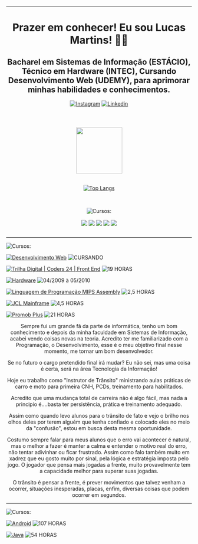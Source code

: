 <div>

<!-- Início do Cabeçalho -->
<header ><hr>

  <h1 align="center">
    Prazer em conhecer! Eu sou Lucas Martins! ✌🏼
  </h1>

  <div>

  <h2 align="center">
    Bacharel em Sistemas de Informação (ESTÁCIO), Técnico em Hardware (INTEC), Cursando Desenvolvimento Web (UDEMY), para aprimorar minhas habilidades e conhecimentos.
  </h2>
  
 
  [![Instagram](https://img.shields.io/badge/Instagram-FF0000?style=for-the-badge&logo=instagram&logoColor=white)](https://www.instagram.com/lukaocnp?utm_source=qr&igsh=MXNpdzhzZm12ejR2MQ==)
  [![Linkedin](https://img.shields.io/badge/LinkedIn-0077B5?style=for-the-badge&logo=linkedin&logoColor=white)](https://www.linkedin.com/in/lucas-rodrigues-martins-595830137)
  
</div>
</header>
<!-- Fim do Cabeçalho -->

<body>
<!-- Inicio Stats Card -->
  <div align="center" >
    <a href="https://github.com/anuraghazra/github-readme-stats">
    <img height=125" src="https://github-readme-stats.vercel.app/api?username=LucasDevMartins&show_icons=true&theme=ambient_gradient" />
  </a><br><br>
  
  [![Top Langs](https://github-readme-stats.vercel.app/api/top-langs/?username=LucasDevMartins&layout=pie)](https://github.com/LucasDevMartins/github-readme-stats)
<!-- Fim Stats Card -->
  </div>
<!-- Inicio Badges -->
<div style="display: inline_block"></br>
  <div align= "center">

  ![Cursos:](https://img.shields.io/badge/-Conhecimentos%20em%20:-white?style=flat&logoColor=black)

  </div>
<div align="center">
   <img align="center"  src="https://img.shields.io/badge/HTML5-E34F26?style=for-the-badge&logo=html5&logoColor=white" />
   <img align="center"  src="https://img.shields.io/badge/CSS3-1572B6?style=for-the-badge&logo=css3&logoColor=white" />
   <img align="center"  src="https://img.shields.io/badge/JavaScript-F7DF1E?style=for-the-badge&logo=javascript&logoColor=black" />
   <img align="center"  src="https://img.shields.io/badge/Bootstrap-563D7C?style=for-the-badge&logo=bootstrap&logoColor=white" />
   <img align="center"  src="https://img.shields.io/badge/reactJS-35BDB2?style=for-the-badge&logo=semanticuireact&logoColor=white" /></div>
   <!-- Fim Badges -->
</div><br><hr>
<div>

  ![Cursos:](https://img.shields.io/badge/-Cursos%20Relacionados%20a%20Tecnologia%20da%20Informação%20:-white?style=plastic)

  [![Desenvolvimento Web](https://img.shields.io/badge/Udemy-Desenvolvimento%20Web%20-Green?style=plastic)](https://www.udemy.com/course/web-completo/)
  ![CURSANDO](https://img.shields.io/badge/-CURSANDO-white?style=plastic)

  [![Trilha Digital | Coders 24 | Front End](https://img.shields.io/badge/AdaTech-Trilha%20Digital%20|%20Coders%2024%20|%20Front%20End-Green?style=plastic)](https://ada.tech/)
  ![19 HORAS](https://img.shields.io/badge/-19%20HORAS-white?style=plastic)

  [![Hardware](https://img.shields.io/badge/INTEC-Hardware-Green?style=plastic)](https://ada.tech/)
  ![04/2009 à 05/2010](https://img.shields.io/badge/-04/2009%20À%2005/2010-white?style=plastic)

  [![Linguagem de Programação MIPS Assembly](https://img.shields.io/badge/Udemy-Linguagem%20de%20Programação%20MIPS%20Assembly%20-Green?style=plastic)](https://www.udemy.com/course/mips-assembly)
  ![2,5 HORAS](https://img.shields.io/badge/-2,5%20HORAS-white?style=plastic)

  [![JCL Mainframe](https://img.shields.io/badge/Udemy-JCL%20de%20Mainframe-Green?style=plastic)](https://www.udemy.com/course/jcl-mainframe-do-basico-ao-avancado)
  ![4,5 HORAS](https://img.shields.io/badge/-4,5%20HORAS-white?style=plastic)

  [![Promob Plus](https://img.shields.io/badge/Promob%20Software%20Solutions-Promob%20Plus-Green?style=plastic)](https://promob.com/cursos/)
  ![21 HORAS](https://img.shields.io/badge/-21%20HORAS-white?style=plastic)
  
</div>

<div align="center">

  <p>
    Sempre fui um grande fã da parte de informática, tenho um bom conhecimento e depois da minha faculdade em Sistemas de Informação, acabei vendo coisas novas na teoria. Acredito ter me familiarizado com a Programação, o Desenvolvimento, esse é o meu objetivo final nesse momento, me tornar um bom desenvolvedor.
  </p>

  <p>
    Se no futuro o cargo pretendido final irá mudar? Eu não sei, mas uma coisa é certa, será na área Tecnologia da Informação!
  </p>

  <p>
    Hoje eu trabalho como "Instrutor de Trânsito" ministrando aulas práticas de carro e moto para primeira CNH, PCDs, treinamento para habilitados.
  </p>

  <p>
    Acredito que uma mudança total de carreira não é algo fácil, mas nada a principio é....basta ter persistência, prática e treinamento adequado. 
  </p>

  <p>
    Assim como quando levo alunos para o trânsito de fato e vejo o brilho nos olhos deles por terem alguém que tenha confiado e colocado eles no meio da "confusão", estou em busca desta mesma oportunidade.
  </p>

  <p>
    Costumo sempre falar para meus alunos que o erro vai acontecer é natural, mas o melhor a fazer é manter a calma e entender o motivo real do erro, não tentar adivinhar ou ficar frustrado.
    Assim como falo também muito em xadrez que eu gosto muito por sinal, pela lógica e estratégia imposta pelo jogo. O jogador que pensa mais jogadas a frente, muito provavelmente tem a capacidade melhor para superar suas jogadas.
  </p>

  <p>
    O trânsito é pensar a frente, é prever movimentos que talvez venham a ocorrer, situações inesperadas, placas, enfim, diversas coisas que podem ocorrer em segundos.
  </p>

</div><hr>

<div>

  ![Cursos:](https://img.shields.io/badge/-Em%20meus%20projetos%20para%20cursar:-white?style=plastic)

  [![Android](https://img.shields.io/badge/Android-Desenvolvimento%20Android%20Completo-Green?style=plastic)](https://www.udemy.com/course/curso-de-desenvolvimento-android-oreo/)
  ![107 HORAS](https://img.shields.io/badge/-107%20HORAS-white?style=plastic)

  [![Java](https://img.shields.io/badge/Java-Java%20Completo:%20Programação%20Orientada%20a%20Objetos%20+%20Projetos-Green?style=plastic)](https://www.udemy.com/course/java-curso-completo/?kw=java+completo&src=sac)
  ![54 HORAS](https://img.shields.io/badge/-54%20HORAS-white?style=plastic)

</div>


